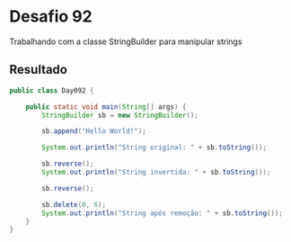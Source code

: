 # Desafio 92

Trabalhando com a classe StringBuilder para manipular strings

## Resultado

```java
public class Day092 {

    public static void main(String[] args) {
        StringBuilder sb = new StringBuilder();

        sb.append("Hello World!");

        System.out.println("String original: " + sb.toString());

        sb.reverse();
        System.out.println("String invertida: " + sb.toString());

        sb.reverse();

        sb.delete(0, 6);
        System.out.println("String após remoção: " + sb.toString());
    }
}
```